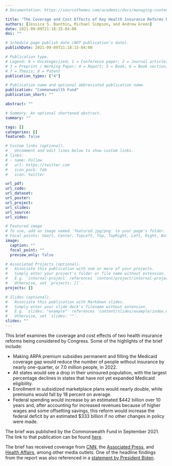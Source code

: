 ```yaml
---
# Documentation: https://sourcethemes.com/academic/docs/managing-content/

title: "The Coverage and Cost Effects of Key Health Insurance Reforms Being Considered by Congress"
authors: [Jessica S. Banthin, Michael Simpson, and Andrew Green]
date: 2021-09-09T21:18:15-04:00
doi: ""

# Schedule page publish date (NOT publication's date).
publishDate: 2021-09-09T21:18:15-04:00

# Publication type.
# Legend: 0 = Uncategorized; 1 = Conference paper; 2 = Journal article;
# 3 = Preprint / Working Paper; 4 = Report; 5 = Book; 6 = Book section;
# 7 = Thesis; 8 = Patent
publication_types: ["4"]

# Publication name and optional abbreviated publication name.
publication: "Commonwealth Fund"
publication_short: ""

abstract: ""

# Summary. An optional shortened abstract.
summary: ""

tags: []
categories: []
featured: false

# Custom links (optional).
#   Uncomment and edit lines below to show custom links.
# links:
# - name: Follow
#   url: https://twitter.com
#   icon_pack: fab
#   icon: twitter

url_pdf:
url_code:
url_dataset:
url_poster:
url_project:
url_slides:
url_source:
url_video:

# Featured image
# To use, add an image named `featured.jpg/png` to your page's folder. 
# Focal points: Smart, Center, TopLeft, Top, TopRight, Left, Right, BottomLeft, Bottom, BottomRight.
image:
  caption: ""
  focal_point: ""
  preview_only: false

# Associated Projects (optional).
#   Associate this publication with one or more of your projects.
#   Simply enter your project's folder or file name without extension.
#   E.g. `internal-project` references `content/project/internal-project/index.md`.
#   Otherwise, set `projects: []`.
projects: []

# Slides (optional).
#   Associate this publication with Markdown slides.
#   Simply enter your slide deck's filename without extension.
#   E.g. `slides: "example"` references `content/slides/example/index.md`.
#   Otherwise, set `slides: ""`.
slides: ""
---
```

This brief examines the coverage and cost effects of two health insurance reforms being considered by Congress. Some of the highlights of the brief include:

- Making ARPA premium subsidies permanent and filling the Medicaid coverage gap would reduce the number of people without insurance by nearly one-quarter, or 7.0 million people, in 2022.
- All states would see a drop in their uninsured population, with the largest percentage declines in states that have not yet expanded Medicaid eligibility.
- Enrollment in subsidized marketplace plans would nearly double, while premiums would fall by 18 percent on average.
- Federal spending would increase by an estimated \$442 billion over 10 years and, after accounting for increased revenues because of higher wages and some offsetting savings, this reform would increase the federal deficit by an estimated \$333 billion if no other changes in policy were made.

The brief was published by the Commonwealth Fund in September 2021. The link to that publication can be found [here](https://www.commonwealthfund.org/publications/issue-briefs/2021/sep/coverage-cost-effects-key-health-insurance-reforms-congress).

The brief has received coverage from [CNN](https://www.cnn.com/2021/10/17/politics/medicare-medicaid-obamacare-reconciliation-bill/index.html), the [Associated Press](https://apnews.com/article/climate-business-health-united-states-race-and-ethnicity-70eed41bbfccc54b57d44a97507becd1), and [Health Affairs](https://www.healthaffairs.org/do/10.1377/hblog20210912.160204/full/), among other media outlets. One of the headline findings from the report was also referenced in a [statement by President Biden](https://www.whitehouse.gov/briefing-room/statements-releases/2021/09/15/statement-by-president-biden-on-2-8-million-americans-gaining-health-care-in-the-2021-special-enrollment-period/).